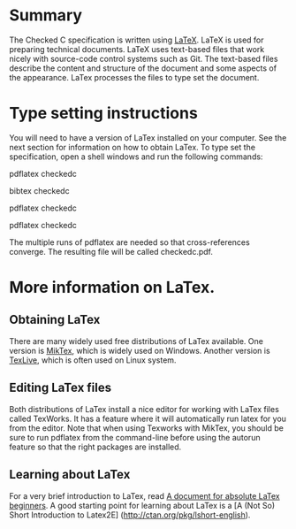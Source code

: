 # Summary

The Checked C specification is written using [LaTeX](https://latex-project.org/intro.html).
LaTeX is used for preparing technical documents.  LaTeX uses text-based files that work
nicely with source-code control systems such as Git.  The text-based files describe the
content and structure of the document and some aspects of the appearance.  LaTex processes
the files to type set the document.

# Type setting instructions

You will need to have a version of LaTex installed on your computer.  See the next
section for information on how to obtain LaTex.  To type set the specification, open a shell
windows and run the following commands:

pdflatex checkedc

bibtex checkedc

pdflatex checkedc

pdflatex checkedc

The multiple runs of pdflatex are needed so that cross-references converge.   The
resulting file will be called checkedc.pdf.

# More information on LaTex.

## Obtaining LaTex 
There are many widely
used free distributions of LaTex available.   One version is [MikTex](http://www.miktek.org),
which is widely used on Windows.  Another version is [TexLive](http://tug.org/texlive/),
which is often used on Linux system.

## Editing LaTex files

Both distributions of LaTex install a nice editor for working with LaTex files called TexWorks.    It has a feature where it will automatically run latex for you from the editor.    Note that when using Texworks with MikTex, you should be sure to run pdflatex from the command-line before using the autorun feature so that the right packages are installed.

## Learning about LaTex

For a very brief introduction to LaTex, read [A document for absolute LaTex beginners](http://ctan.org/pkg/first-latex-doc).   A good starting point for learning about LaTex is a [A (Not So) Short Introduction to Latex2E] (http://ctan.org/pkg/lshort-english).


